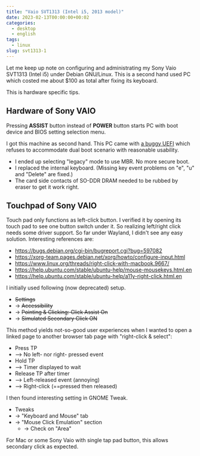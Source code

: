```yaml
---
title: "Vaio SVT1313 (Intel i5, 2013 model)"
date: 2023-02-13T00:00:00+00:02
categories:
  - desktop
  - english
tags:
  - linux
slug: svt1313-1
---
```


Let me keep up note on configuring and administrating my Sony Vaio SVT1313
(Intel i5) under Debian GNU/Linux.  This is a second hand used PC which costed
me about $100 as total after fixing its keyboard.

This is hardware specific tips.

## Hardware of Sony VAIO

Pressing **ASSIST** button instead of **POWER** button starts PC with boot
device and BIOS setting selection menu.

I got this machine as second hand. This PC came with [a buggy
UEFI](https://wiki.debian.org/UEFI#Force_grub-efi_installation_manually) which
refuses to accommodate dual boot scenario with reasonable usability.

* I ended up selecting "legacy" mode to use MBR.  No more secure boot.
* I replaced the internal keyboard.  (Missing key event problems on "e", "u"
  and "Delete" are fixed.)
* The card side contacts of SO-DDR DRAM needed to be rubbed by eraser to get it
  work right.

## Touchpad of Sony VAIO

Touch pad only functions as left-click button.  I verified it by opening its
touch pad to see one button switch under it.  So realizing left/right click needs some driver
support.  So far under Wayland, I didn't see any easy solution. Interesting references are:

 * https://bugs.debian.org/cgi-bin/bugreport.cgi?bug=597082
 * https://xorg-team.pages.debian.net/xorg/howto/configure-input.html
 * https://www.linux.org/threads/right-click-with-macbook.9667/
 * https://help.ubuntu.com/stable/ubuntu-help/mouse-mousekeys.html.en
 * https://help.ubuntu.com/stable/ubuntu-help/a11y-right-click.html.en

I initially used following (now deprecated) setup.

* ~~Settings~~
* -> ~~Accessibility~~
* -> ~~Pointing & Clicking: Click Assist On~~
* -> ~~Simulated Secondary Click ON~~

This method yields not-so-good user experiences when I wanted to open a linked
page to another browser tab page with "right-click & select":

* Press TP
* --> No left- nor right- pressed event
* Hold TP
* --> Timer displayed to wait
* Release TP after timer
* --> Left-released event (annoying)
* --> Right-click (==pressed then released)

I then found interesting setting in GNOME Tweak.


* Tweaks
* -> "Keyboard and Mouse" tab
* -> "Mouse Click Emulation" section
  * -> Check on "Area"

For Mac or some Sony Vaio with single tap pad button, this allows secondary
click as expected.

<!-- vim: set sw=4 sts=4 ai si et tw=79 ft=markdown: -->
